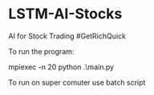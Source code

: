 # LSTM-AI-Stocks
AI for Stock Trading #GetRichQuick


To run the program:

mpiexec -n 20 python .\main.py


To run on super comuter use batch script 

